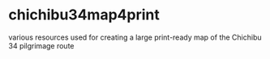 # chichibu34map4print
 various resources used for creating a large print-ready map of the Chichibu 34 pilgrimage route
